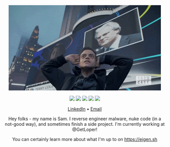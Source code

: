 <div align="center">
<img src="./elliot.gif" alt="a king"></img>

<p align="center">
<img src="https://img.shields.io/badge/neovim-%2357A143.svg?&style=for-the-badge&logo=neovim&logoColor=white"/>
<img src="https://img.shields.io/badge/python-%232C2D72.svg?&style=for-the-badge&logo=python&logoColor=blue"/>
<img src="https://img.shields.io/badge/javascript%20-%23323330.svg?&style=for-the-badge&logo=javascript&logoColor=%23F7DF1E"/>
<img src="https://img.shields.io/badge/flask-%23F5FFFA.svg?&style=for-the-badge&logo=flask&logoColor=black"/>
<img src="https://img.shields.io/badge/aws-%23000000.svg?&style=for-the-badge&logo=amazon&logoColor=orange"/>
</p>

<p align="center">
<a href="https://www.linkedin.com/in/samuel-eigen/">LinkedIn</a>
•
<a href="mailto:sam@eigen.sh">Email</a>
</p>

Hey folks - my name is Sam. I reverse engineer malware, nuke code (in a not-good way), and sometimes finish a side project. I'm currently working at @GetLoper!

You can certainly learn more about what I'm up to on https://eigen.sh
